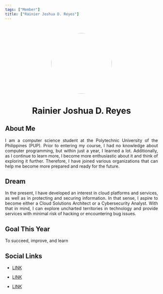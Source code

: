 ```yaml
---
tags: ["Member"]
title: ["Rainier Joshua D. Reyes"]
---
```


<TagLinks/>

<div align="center">
  <img src="../../rnrjsh/file" width="200" height="200" style="border-radius: 50%; margin-top: 25px;" />
</div>

<div align="center">
  <h1>Rainier Joshua D. Reyes</h1>
</div>

<div style="text-align: justify;">
  <h2>About Me</h2>
  <p>I am a computer science student at the Polytechnic University of the Philippines (PUP). Prior to entering my course, I had no knowledge about computer programming, but within just a year, I learned a lot. Additionally, as I continue to learn more, I become more enthusiastic about it and think of exploring it further. Therefore, I have joined various organizations that can help me become more prepared and ready for the future.</p>

  <h2>Dream</h2>
  <p>In the present, I have developed an interest in cloud platforms and services, as well as in protecting and securing information. In that sense, I aspire to become either a Cloud Solutions Architect or a Cybersecurity Analyst. With that in mind, I can explore uncharted territories in technology and provide services with minimal risk of hacking or encountering bug issues.</p>
  
  <h2>Goal This Year</h2>
  <p>To succeed, improve, and learn</p>

  <h2>Social Links</h2>
  <ul>
    <li>
      <p>
        <a href="https://www.facebook.com/rainierjoshua.reyes">LINK</a>
      </p>
    </li>
    <li>
      <p>
        <a href="https://www.linkedin.com/in/rainier-joshua-reyes-2260b1288/">LINK</a>
      </p>
    </li>
    <li>
      <p>
        <a href="https://github.com/rnr-jsh">LINK</a>
      </p>
    </li>
  </ul>
</div>